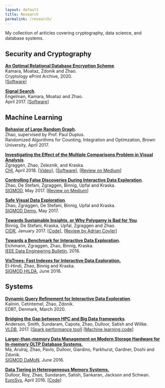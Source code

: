 ```yaml
---
layout: default
title: Research
permalink: /research/
---
```


My collection of ariticles covering cryptography, data science, and database systems.

## Security and Cryptography

**[An Optimal Relational Database Encryption Scheme](https://eprint.iacr.org/2020/274.pdf)**.   
Kamara, Moataz, Zdonik and Zhao.   
Cryptology ePrint Archive, 2020.   
[[Software](https://github.com/zheguang/encrypted-spark)]

**[Signal Search](http://esl.cs.brown.edu/blog/signal)**.   
Engelman, Kamara, Moataz and Zhao.   
April 2017.
[[Software](https://github.com/encryptedsystems/Searchable-Signal-Android)]

## Machine Learning

**[Behavior of Large Random Graph](/assets/random_graph.pdf).**   
Zhao, supervised by Prof. Paul Dupius.   
Randomized Algorithms for Counting, Integration and Optimzation, Brown University, April 2017.


**[Investigating the Effect of the Multiple Comparisons Problem in Visual Analysis](/assets/risk-chi.pdf)**.   
Zgraggen, Zhao, Zeleznik, and Kraska.   
[CHI][1], April 2018.
[[Video](http://emanuelzgraggen.com/assets/video/risk.mp4)], [[Software](https://github.com/zheguang/macau)], [[Review on Medium](https://medium.com/hci-design-at-uw/multiple-perspectives-on-the-multiple-comparisons-problem-in-visual-analysis-df7493818bbd)]

**[Controlling False Discoveries During Interactive Data Exploration](/assets/risk-sigmod.pdf)**.   
Zhao, De Stefani, Zgraggen, Binnig, Upfal and Kraska.   
[SIGMOD][2], May 2017.
[[Review on Medium](https://medium.com/hci-design-at-uw/multiple-perspectives-on-the-multiple-comparisons-problem-in-visual-analysis-df7493818bbd)]

**[Safe Visual Data Exploration](/assets/risk-sigmod-demo.pdf)**.  
Zhao, Zgraggen, De Stefani, Binnig, Upfal and Kraska.   
[SIGMOD Demo][2], May 2017.

**[Towards Sustainable Insights, or Why Polygamy is Bad for You](/assets/risk-cidr.pdf)**.   
Binnig, De Stefani, Kraska, Upfal, Zgraggen and Zhao.   
[CIDR][3], January 2017.
[[Code](https://github.com/zheguang/rand-db)], [[Review by Adrian Coyler](https://blog.acolyer.org/2017/01/25/toward-sustainable-insights-or-why-polygamy-is-bad-for-you/)]

**[Towards a Benchmark for Interactive Data Exploration](/assets/ide-bench.pdf).**   
Eichmann, Zgraggen, Zhao, Binnig, Kraska.   
[IEEE Data Engineering Bulletin][4], 2016.

**[VisTrees: Fast Indexes for Interactive Data Exploration.](/assets/vistree.pdf)**   
El-Hindi, Zhao, Binnig and Kraska.   
[SIGMOD HILDA][5], June 2016.

## Systems

**[Dynamic Query Refinement for Interactive Data Exploration](https://openproceedings.org/2020/conf/edbt/paper_25.pdf)**.   
Kalinin, Cetintemel, Zhao, Zdonik.   
EDBT, Denmark, March 2020.   

**[Bridging the Gap between HPC and Big Data frameworks](/assets/hpc-big-data.pdf)**.   
Anderson, Smith, Sundaram, Capota, Zhao, Dulloor, Satish and Willke.   
[VLDB][6], 2017.
[[Spark performance tool](https://github.com/zheguang/spark-perftool)]
[[Machine learning code](https://github.com/zheguang/spark-study/tree/master/study/src/main/scala/edu/brown/cs/sparkstudy)]

**[Larger-than-memory Data Management on Modern Storage Hardware for In-memory OLTP Database Systems.](/assets/nvm-anticache.pdf)**   
Ma, Arulraj, Zhao, Pavlo, Dulloor, Giardino, Parkhurst, Gardner, Doshi and Zdonik.   
[SIGMOD DaMoN][7], June 2016.

**[Data Tiering in Heterogeneous Memory Systems.](/assets/nvm-data-tiering.pdf)**   
Dulloor, Roy, Zhao, Sundaram, Satish, Sankaran, Jackson and Schwan.   
[EuroSys][8], April 2016.
[[Code](https://github.com/zheguang/voltdb/tree/sam-redo-tag)]


<!-- ## Exposition -->

<!-- - Mathematics for Deep Learning. [[pdf](https://github.com/zheguang/exposition/blob/master/mathematics-for-deep-learning/mathematics-for-deep-learning.pdf)] -->

[1]: https://chi2018.acm.org/
[2]: http://sigmod2017.org/
[3]: http://cidrdb.org/cidr2017/index.html
[4]: http://sites.computer.org/debull/A16dec/issue1.htm
[5]: http://hilda.io/2016/
[6]: http://www.vldb.org/2017/
[7]: http://daslab.seas.harvard.edu/damon2016/
[8]: http://eurosys16.doc.ic.ac.uk/

